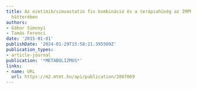 ```yaml
---
title: Az ezetimib/simvastatin fix kombináció és a terápiahűség az IMPROVE-IT vizsgálat
  hátterében
authors:
- Gábor Simonyi
- Tamás Ferenci
date: '2015-01-01'
publishDate: '2024-01-29T15:58:21.395509Z'
publication_types:
- article-journal
publication: '*METABOLIZMUS*'
links:
- name: URL
  url: https://m2.mtmt.hu/api/publication/2867069
---
```


